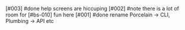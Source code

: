[#003]       #done help screens are hiccuping
[#002]       #note there is a lot of room for [#bs-010] fun here
[#001]       #done rename Porcelain -> CLI, Plumbing -> API etc
